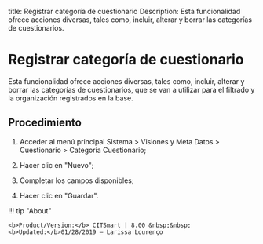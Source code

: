 title: Registrar categoría de cuestionario
Description: Esta funcionalidad ofrece acciones diversas, tales como, incluir, alterar y borrar las categorías de cuestionarios. 
# Registrar categoría de cuestionario

Esta funcionalidad ofrece acciones diversas, tales como, incluir, alterar y borrar las categorías de cuestionarios, que se van a utilizar para el filtrado y la organización registrados en la base.

Procedimiento
-------------

1.  Acceder al menú principal Sistema \> Visiones y Meta Datos \>
    Cuestionario \> Categoría Cuestionario;

2.  Hacer clic en "Nuevo";

3.  Completar los campos disponibles;

4.  Hacer clic en "Guardar".

!!! tip "About"

    <b>Product/Version:</b> CITSmart | 8.00 &nbsp;&nbsp;
    <b>Updated:</b>01/28/2019 – Larissa Lourenço

